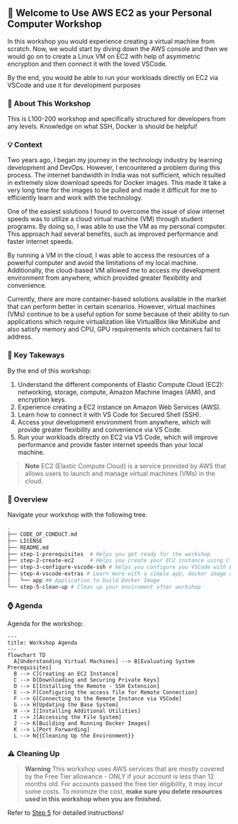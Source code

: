 ## 🚀 Welcome to Use AWS EC2 as your Personal Computer Workshop

In this workshop you would experience creating a virtual machine from scratch. Now, we would start by diving down the AWS console and then we would go on to create a Linux VM on EC2 with help of asymmetric encryption and then connect it with the loved VSCode. 

By the end, you would be able to run your workloads directly on EC2 via VSCode and use it for development purposes

### 📖 About This Workshop

This is L100-200 workshop and specifically structured for developers from any levels. Knowledge on what SSH, Docker is should be helpful!

### 💡 Context 

Two years ago, I began my journey in the technology industry by learning development and DevOps. However, I encountered a problem during this process. The internet bandwidth in India was not sufficient, which resulted in extremely slow download speeds for Docker images. This made it take a very long time for the images to be pulled and made it difficult for me to efficiently learn and work with the technology.

One of the easiest solutions I found to overcome the issue of slow internet speeds was to utilize a cloud virtual machine (VM) through student programs. By doing so, I was able to use the VM as my personal computer. This approach had several benefits, such as improved performance and faster internet speeds.

By running a VM in the cloud, I was able to access the resources of a powerful computer and avoid the limitations of my local machine. Additionally, the cloud-based VM allowed me to access my development environment from anywhere, which provided greater flexibility and convenience. 

Currently, there are more container-based solutions available in the market that can perform better in certain scenarios. However, virtual machines (VMs) continue to be a useful option for some because of their ability to run applications which require virtualization like VirtualBox like MiniKube and also satisfy memory and CPU, GPU requirements which containers fail to address. 


### 🤚 Key Takeways

By the end of this workshop: 

1. Understand the different components of Elastic Compute Cloud (EC2): networking, storage, compute, Amazon Machine Images (AMI), and encryption keys.
1. Experience creating a EC2 instance on Amazon Web Services (AWS).
1. Learn how to connect it with VS Code for Secured Shell (SSH).
1. Access your development environment from anywhere, which will provide greater flexibility and convenience via VS Code.
1. Run your workloads directly on EC2 via VS Code, which will improve performance and provide faster internet speeds than your local machine.

> **Note**
> EC2 (Elastic Compute Cloud) is a service provided by AWS that allows users to launch and manage virtual machines (VMs) in the cloud.

### 📂 Overview 

Navigate your workshop with the following tree:

```bash
.
├── CODE_OF_CONDUCT.md
├── LICENSE
├── README.md
├── step-1-prerequisites  # Helps you get ready for the workshop
├── step-2-create-ec2     # Helps you create your EC2 instance using CloudFormation
├── step-3-configure-vscode-ssh # Helps you configure you VSCode with Extension for SSH
├── step-4-vscode-extras # Learn more with a simple app, docker image about port forwarding and more
│   └── app ## Application to build Docker Image
└── step-5-clean-up # Clean up your enviroment after workshop

```

### ⌚ Agenda 

Agenda for the workshop: 

```mermaid
---
title: Workshop Agenda 
---
flowchart TD 
  A[Understanding Virtual Machines] --> B[Evaluating System Prerequisites]
  B --> C[Creating an EC2 Instance]
  C --> D[Downloading and Securing Private Keys]
  D --> E[Installing the Remote - SSH Extension]
  E --> F[Configuring the access file for Remote Connection]
  F --> G[Connecting to the Remote Instance via VSCode]
  G --> H[Updating the Base System]
  H --> I[Installing Additional Utilities]
  I --> J[Accessing the File System]
  J --> K[Building and Running Docker Images]
  K --> L[Port Forwarding]
  L --> N{{Cleaning Up the Environment}}

```

### ⚠️ Cleaning Up

> **Warning**
> This workshop uses AWS services that are mostly covered by the Free Tier allowance - ONLY if your account is less than 12 months old. For accounts passed the free tier eligibility, it may incur some costs. To minimize the cost, **make sure you delete resources used in this workshop when you are finished.**

Refer to [Step 5](/step-5-clean-up/) for detailed instructions!